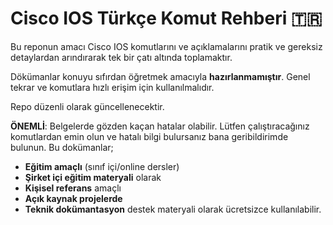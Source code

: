 # Cisco IOS Türkçe Komut Rehberi 🇹🇷

Bu reponun amacı Cisco IOS komutlarını ve açıklamalarını pratik ve gereksiz detaylardan arındırarak tek bir çatı altında toplamaktır.

Dökümanlar konuyu sıfırdan öğretmek amacıyla **hazırlanmamıştır**. Genel tekrar ve komutlara hızlı erişim için kullanılmalıdır.

Repo düzenli olarak güncellenecektir. 

**ÖNEMLİ**: Belgelerde gözden kaçan hatalar olabilir. Lütfen çalıştıracağınız komutlardan emin olun ve hatalı bilgi bulursanız bana geribildirimde bulunun.
Bu dokümanlar;
- **Eğitim amaçlı** (sınıf içi/online dersler)
- **Şirket içi eğitim materyali** olarak
- **Kişisel referans** amaçlı 
- **Açık kaynak projelerde**
- **Teknik dokümantasyon** destek materyali olarak  ücretsizce kullanılabilir.



